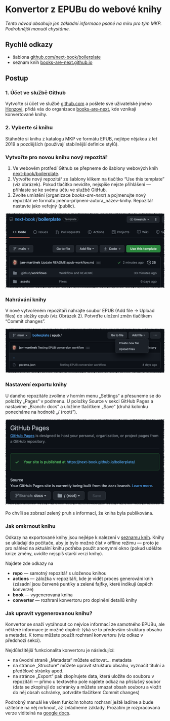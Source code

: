 # Konvertor z EPUBu do webové knihy

_Tento návod obsahuje jen základní informace psané na míru pro tým MKP. Podrobnější manuál chystáme._

## Rychlé odkazy

- šablona [github.com/next-book/boilerplate](https://github.com/next-book/boilerplate)
- seznam knih [books-are-next.github.io](https://books-are-next.github.io)

## Postup

### 1. Účet ve službě Github

Vytvořte si účet ve službě [github.com](https://github.com) a pošlete své uživatelské jméno [Honzovi](mailto:honza.martinek@gmail.com), přidá vás do organizace [books-are-next](http://github.com/books-are-next/), kde vznikají konvertované knihy.

### 2. Vyberte si knihu

Stáhněte si knihu z katalogu MKP ve formátu EPUB, nejlépe nějakou z let 2019 a pozdějších (používají stabilnější definice stylů).

### Vytvořte pro novou knihu nový repozitář

1. Ve webovém protředí Github se přepneme do šablony webových knih [next-book/boilerplate](https://gitHub.com/next-book/boilerplate).
2. Vytvořte nový repozitář ze šablony klikem na tlačítko “Use this template” (viz obrázek). Pokud tlačítko nevidíte, nejspíše nejste přihlášeni — přihlaste se ke svému účtu ve službě GitHub.
3. Zvolte umístění (organizace _books-are-next_) a pojmenujte nový repozitář ve formátu jméno-příjmení-autora_název-knihy. Repozitář nastavte jako veřejný (public).

![](readme_template.png)

### Nahrávání knihy

V nově vytvořeném repozitáři nahrajte soubor EPUB (Add file → Upload files) do složky epub (viz Obrázek 2). Potvrďte uložení změn tlačítkem “Commit changes”.

![](readme_epub.png)

### Nastavení exportu knihy

U daného repozitáře zvolíme v horním menu „Settings“ a přesuneme se do položky „Pages“ v podmenu. U položky Source v sekci GitHub Pages a nastavíme „Branch: docs“ a uložíme tlačítkem „Save“ (druhá kolonku ponecháme na hodnotě „/ (root)”).

![](readme_pages.png)

Po chvíli se zobrazí zelený pruh s informací, že kniha byla publikována.

### Jak omkrnout knihu

Odkazy na exportované knihy jsou nejlépe k nalezení v [seznamu knih](https://books-are-next.github.io). Knihy se ukládají do počítače, aby je bylo možné číst v offline režimu — proto je pro náhled na aktuální knihu potřeba použít anonymní okno (pokud uděláte knize změny, uvidíte nejspíš starší verzi knihy).

Najdete zde odkazy na

- **repo** — samotný repozitář s uloženou knihou
- **actions** — záložka v repozitáři, kde je vidět proces generování knih (zásadní jsou červené puntíky a zelené fajfky, které indikují úspěch konverze)
- **book** — vygenerovaná kniha
- **converter** — rozhraní konvertoru pro doplnění detailů knihy

### Jak upravit vygenerovanou knihu?

Konvertor se snaží vytáhnout co nejvíce informací ze samotného EPUBu, ale některé informace je možné doplnit: týká se to především struktury obsahu a metadat. K tomu můžete použít rozhraní konvertoru (viz odkaz v předchozí sekci).

Nejdůležitější funkcionalita konvertoru je následující:

- na úvodní straně „Metadata“ můžete editovat… metadata
- na stránce „Structure“ můžete upravit strukturu obsahu, vyznačit titulní a předělové stránky apod.
- na stránce „Export“ pak zkopírujete data, která uložíte do souboru v repozitáři — přímo u textového pole najdete odkaz na příslušný soubor (data se zkopírují do schránky a můžete smazat obsah souboru a vložit do něj obsah schránky, potvrdíte tlačítkem Commit changes)

Podrobný manuál ke všem funkcím tohoto rozhraní ještě ladíme a bude užitečné na něj mrknout, až zvládneme základy. Prozatím je rozpracovaná verze viditelná na [google docs](https://docs.google.com/document/d/1tInPQbpaxHQo6k-c28HofrV3BUm7rTjjj-BrNQ5jGLo/edit).
